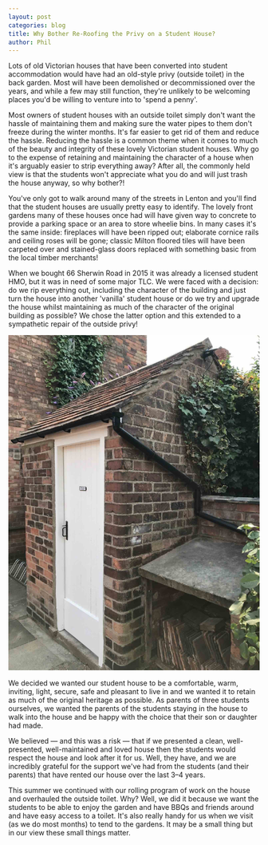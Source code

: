```yaml
---
layout: post
categories: blog
title: Why Bother Re-Roofing the Privy on a Student House?
author: Phil
---
```

Lots of old Victorian houses that have been converted into student accommodation would have had an old-style privy (outside toilet) in the back garden. Most will have been demolished or decommissioned over the years, and while a few may still function, they're unlikely to be welcoming places you'd be willing to venture into to 'spend a penny'.

Most owners of student houses with an outside toilet simply don't want the hassle of maintaining them and making sure the water pipes to them don't freeze during the winter months. It's far easier to get rid of them and reduce the hassle. Reducing the hassle is a common theme when it comes to much of the beauty and integrity of these lovely Victorian student houses. Why go to the expense of retaining and maintaining the character of a house when it's arguably easier to strip everything away? After all, the commonly held view is that the students won't appreciate what you do and will just trash the house anyway, so why bother?!

You've only got to walk around many of the streets in Lenton and you'll find that the student houses are usually pretty easy to identify. The lovely front gardens many of these houses once had will have given way to concrete to provide a parking space or an area to store wheelie bins. In many cases it's the same inside: fireplaces will have been ripped out; elaborate cornice rails and ceiling roses will be gone; classic Milton floored tiles will have been carpeted over and stained-glass doors replaced with something basic from the local timber merchants!

When we bought 66 Sherwin Road in 2015 it was already a licensed student HMO, but it was in need of some major TLC. We were faced with a decision: do we rip everything out, including the character of the building and just turn the house into another 'vanilla' student house or do we try and upgrade the house whilst maintaining as much of the character of the original building as possible? We chose the latter option and this extended to a sympathetic repair of the outside privy!

![The re-roofed privy](/assets/images/gallery/privy.jpg)

We decided we wanted our student house to be a comfortable, warm, inviting, light, secure, safe and pleasant to live in and we wanted it to retain as much of the original heritage as possible. As parents of three students ourselves, we wanted the parents of the students staying in the house to walk into the house and be happy with the choice that their son or daughter had made.

We believed — and this was a risk — that if we presented a clean, well-presented, well-maintained and loved house then the students would respect the house and look after it for us. Well, they have, and we are incredibly grateful for the support we've had from the students (and their parents) that have rented our house over the last 3–4 years.

This summer we continued with our rolling program of work on the house and overhauled the outside toilet. Why? Well, we did it because we want the students to be able to enjoy the garden and have BBQs and friends around and have easy access to a toilet. It's also really handy for us when we visit (as we do most months) to tend to the gardens. It may be a small thing but in our view these small things matter.